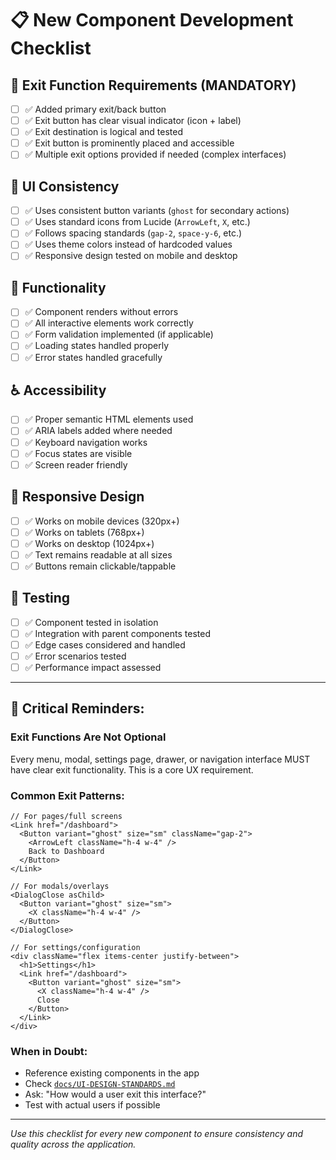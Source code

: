 # 📋 New Component Development Checklist

## 🚪 **Exit Function Requirements (MANDATORY)**
- [ ] ✅ Added primary exit/back button
- [ ] ✅ Exit button has clear visual indicator (icon + label)
- [ ] ✅ Exit destination is logical and tested
- [ ] ✅ Exit button is prominently placed and accessible
- [ ] ✅ Multiple exit options provided if needed (complex interfaces)

## 🎨 **UI Consistency**
- [ ] ✅ Uses consistent button variants (`ghost` for secondary actions)
- [ ] ✅ Uses standard icons from Lucide (`ArrowLeft`, `X`, etc.)
- [ ] ✅ Follows spacing standards (`gap-2`, `space-y-6`, etc.)
- [ ] ✅ Uses theme colors instead of hardcoded values
- [ ] ✅ Responsive design tested on mobile and desktop

## 🔧 **Functionality**
- [ ] ✅ Component renders without errors
- [ ] ✅ All interactive elements work correctly
- [ ] ✅ Form validation implemented (if applicable)
- [ ] ✅ Loading states handled properly
- [ ] ✅ Error states handled gracefully

## ♿ **Accessibility**
- [ ] ✅ Proper semantic HTML elements used
- [ ] ✅ ARIA labels added where needed
- [ ] ✅ Keyboard navigation works
- [ ] ✅ Focus states are visible
- [ ] ✅ Screen reader friendly

## 📱 **Responsive Design**
- [ ] ✅ Works on mobile devices (320px+)
- [ ] ✅ Works on tablets (768px+)
- [ ] ✅ Works on desktop (1024px+)
- [ ] ✅ Text remains readable at all sizes
- [ ] ✅ Buttons remain clickable/tappable

## 🧪 **Testing**
- [ ] ✅ Component tested in isolation
- [ ] ✅ Integration with parent components tested
- [ ] ✅ Edge cases considered and handled
- [ ] ✅ Error scenarios tested
- [ ] ✅ Performance impact assessed

---

## 🚨 **Critical Reminders:**

### **Exit Functions Are Not Optional**
Every menu, modal, settings page, drawer, or navigation interface MUST have clear exit functionality. This is a core UX requirement.

### **Common Exit Patterns:**
```tsx
// For pages/full screens
<Link href="/dashboard">
  <Button variant="ghost" size="sm" className="gap-2">
    <ArrowLeft className="h-4 w-4" />
    Back to Dashboard
  </Button>
</Link>

// For modals/overlays
<DialogClose asChild>
  <Button variant="ghost" size="sm">
    <X className="h-4 w-4" />
  </Button>
</DialogClose>

// For settings/configuration
<div className="flex items-center justify-between">
  <h1>Settings</h1>
  <Link href="/dashboard">
    <Button variant="ghost" size="sm">
      <X className="h-4 w-4" />
      Close
    </Button>
  </Link>
</div>
```

### **When in Doubt:**
- Reference existing components in the app
- Check [`docs/UI-DESIGN-STANDARDS.md`](UI-DESIGN-STANDARDS.md)
- Ask: "How would a user exit this interface?"
- Test with actual users if possible

---

*Use this checklist for every new component to ensure consistency and quality across the application.*